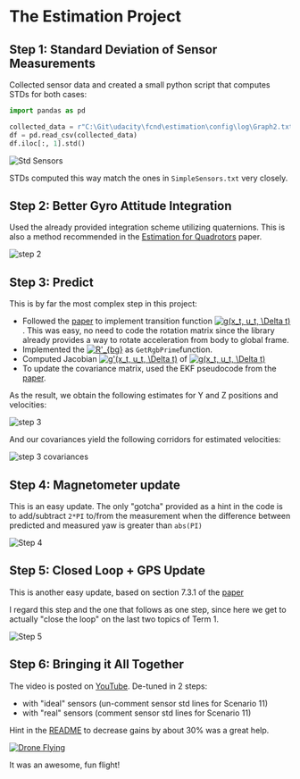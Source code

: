 # The Estimation Project

## Step 1: Standard Deviation of Sensor Measurements

Collected sensor data and created a small python script that computes STDs for both cases:

```python
import pandas as pd

collected_data = r"C:\Git\udacity\fcnd\estimation\config\log\Graph2.txt"
df = pd.read_csv(collected_data)
df.iloc[:, 1].std()
```
![Std Sensors](myimages/step1.png)

STDs computed this way match the ones in `SimpleSensors.txt` very closely.

## Step 2: Better Gyro Attitude Integration

Used the already provided integration scheme utilizing quaternions. This is also a method recommended in the [Estimation for Quadrotors](https://www.overleaf.com/read/vymfngphcccj#/54894644/) paper.

![step 2](myimages/step2.png)

## Step 3: Predict

This is by far the most complex step in this project:

* Followed the [paper](https://www.overleaf.com/read/vymfngphcccj#/54894644/) to implement transition function <a href="https://www.codecogs.com/eqnedit.php?latex=g(x_t,&space;u_t,&space;\Delta&space;t)" target="_blank"><img src="https://latex.codecogs.com/gif.latex?g(x_t,&space;u_t,&space;\Delta&space;t)" title="g(x_t, u_t, \Delta t)" /></a>.
This was easy, no need to code the rotation matrix since the library already provides a way to rotate acceleration from body to global frame.
* Implemented the <a href="https://www.codecogs.com/eqnedit.php?latex=R'_{bg}" target="_blank"><img src="https://latex.codecogs.com/gif.latex?R'_{bg}" title="R'_{bg}" /></a> as `GetRgbPrime`function.
* Computed Jacobian <a href="https://www.codecogs.com/eqnedit.php?latex=g'(x_t,&space;u_t,&space;\Delta&space;t)" target="_blank"><img src="https://latex.codecogs.com/gif.latex?g'(x_t,&space;u_t,&space;\Delta&space;t)" title="g'(x_t, u_t, \Delta t)" /></a> of <a href="https://www.codecogs.com/eqnedit.php?latex=g(x_t,&space;u_t,&space;\Delta&space;t)" target="_blank"><img src="https://latex.codecogs.com/gif.latex?g(x_t,&space;u_t,&space;\Delta&space;t)" title="g(x_t, u_t, \Delta t)" /></a>
* To update the covariance matrix, used the EKF pseudocode from the [paper](https://www.overleaf.com/read/vymfngphcccj#/54894644/).

As the result, we obtain the following estimates for Y and Z positions and velocities:

![step 3](myimages/Step3_8.png)

And our covariances yield the following corridors for estimated velocities:

![step 3 covariances](myimages/Step3_9.png)

## Step 4: Magnetometer update

This is an easy update. The only "gotcha" provided as a hint in the code is to add/subtract `2*PI` to/from the measurement when the difference between predicted and measured yaw is greater than `abs(PI)`

![Step 4](myimages/Step4.png)

## Step 5: Closed Loop + GPS Update

This is another easy update, based on section 7.3.1 of the [paper](https://www.overleaf.com/read/vymfngphcccj#/54894644/)

I regard this step and the one that follows as one step, since here we get to actually "close the loop" on the last two topics of Term 1.

![Step 5](myimages/step5.png)

## Step 6: Bringing it All Together

The video is posted on [YouTube](http://www.youtube.com/watch?v=iN-5Ts82Kvg). De-tuned in 2 steps:

* with "ideal" sensors (un-comment sensor std lines for Scenario 11)
* with "real" sensors (comment sensor std lines for Scenario 11)

Hint in the [README](README.md) to decrease gains by about 30% was a great help.

[![Drone Flying](http://img.youtube.com/vi/iN-5Ts82Kvg/0.jpg)](http://www.youtube.com/watch?v=iN-5Ts82Kvg)

It was an awesome, fun flight!